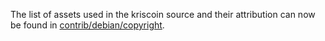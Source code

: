The list of assets used in the kriscoin source and their attribution can now be found in [contrib/debian/copyright](../contrib/debian/copyright).

